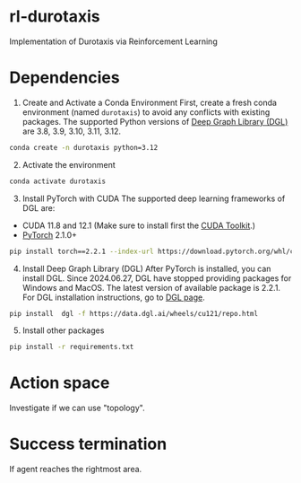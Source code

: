 # rl-durotaxis
Implementation of Durotaxis via Reinforcement Learning


# Dependencies
1. Create and Activate a Conda Environment
First, create a fresh conda environment (named `durotaxis`) to avoid any conflicts with existing packages. The supported Python versions of [Deep Graph Library (DGL)](https://www.dgl.ai/pages/start.html) are 3.8, 3.9, 3.10, 3.11, 3.12. 
```bash
conda create -n durotaxis python=3.12
```

2. Activate the environment
```bash
conda activate durotaxis
```

3. Install PyTorch with CUDA
The supported deep learning frameworks of DGL are:
* CUDA 11.8 and 12.1 (Make sure to install first the [CUDA Toolkit](https://developer.nvidia.com/cuda-downloads?target_os=Windows&target_arch=x86_64&target_version=11&target_type=exe_local).)
* [PyTorch](https://pytorch.org/get-started/locally/) 2.1.0+
```bash
pip install torch==2.2.1 --index-url https://download.pytorch.org/whl/cu121
```

4. Install Deep Graph Library (DGL)
After PyTorch is installed, you can install DGL. Since 2024.06.27, DGL have stopped providing packages for Windows and MacOS. The latest version of available package is 2.2.1. For DGL installation instructions, go to [DGL page](https://www.dgl.ai/pages/start.html).
```bash
pip install  dgl -f https://data.dgl.ai/wheels/cu121/repo.html
```

5. Install other packages
```bash
pip install -r requirements.txt
```



# Action space
Investigate if we can use "topology".

# Success termination
If agent reaches the rightmost area.